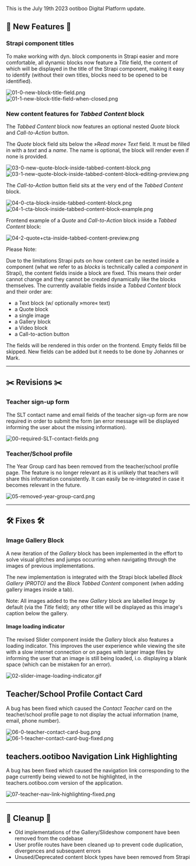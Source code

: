 This is the July 19th 2023 ootiboo Digital Platform update.

## 🚀 New Features 🚀

### Strapi component titles

To make working with dyn. block components in Strapi easier and more comfortable, all dynamic blocks now feature a *Title* field, the content of which will be displayed in the title of the Strapi component, making it easy to identify (without their own titles, blocks need to be opened to be identified).

![01-0-new-block-title-field.png](./imgs/01-0-new-block-title-field.png)
![01-1-new-block-title-field-when-closed.png](./imgs/01-1-new-block-title-field-when-closed.png)

### New content features for *Tabbed Content* block

The *Tabbed Content* block now features an optional nested *Quote* block and *Call-to-Action* button. 

The *Quote* block field sits below the *»Read more« Text* field. It must be filled in with a *text* and a *name*. The name is optional, the block will render even if none is provided. 

![03-0-new-quote-block-inside-tabbed-content-block.png](./imgs/03-0-new-quote-block-inside-tabbed-content-block.png)
![03-1-new-quote-block-inside-tabbed-content-block-editing-preview.png](./imgs/03-1-new-quote-block-inside-tabbed-content-block-editing-preview.png)

The *Call-to-Action* button field sits at the very end of the *Tabbed Content* block.

![04-0-cta-block-inside-tabbed-content-block.png](./imgs/04-0-cta-block-inside-tabbed-content-block.png)
![04-1-cta-block-inside-tabbed-content-block-example.png](./imgs/04-1-cta-block-inside-tabbed-content-block-example.png)

Frontend example of a *Quote* and *Call-to-Action* block inside a *Tabbed Content* block:

![04-2-quote+cta-inside-tabbed-content-preview.png](./imgs/04-2-quote+cta-inside-tabbed-content-preview.png)

Please Note: 

Due to the limitations Strapi puts on how content can be nested inside a component (what we refer to as *blocks* is technically called a *component* in Strapi), the content fields inside a block are fixed. This means their order cannot change and they cannot be created dynamically like the blocks themselves.
The currently available fields inside a _Tabbed Content_ block and their order are:

- a Text block (w/ optionally »more« text)
- a Quote block
- a single image
- a Gallery block
- a Video block
- a Call-to-action button

The fields will be rendered in this order on the frontend. Empty fields fill be skipped. New fields can be added but it needs to be done by Johannes or Mark.

---

## ✂️ Revisions ✂️

### Teacher sign-up form

The SLT contact name and email fields of the teacher sign-up form are now required in order to submit the form (an error message will be displayed informing the user about the missing information).

![00-required-SLT-contact-fields.png](./imgs/00-required-SLT-contact-fields.png)

### Teacher/School profile

The Year Group card has been removed from the teacher/school profile page. The feature is no longer relevant as it is unlikely that teachers will share this information consistently. It can easily be re-integrated in case it becomes relevant in the future.

![05-removed-year-group-card.png](./imgs/05-removed-year-group-card.png)

---

## 🛠️ Fixes 🛠️

### Image Gallery Block

A new iteration of the _Gallery_ block has been implemented in the effort to solve visual glitches and jumps occurring when navigating through the images of previous implementations.

The new implementation is integrated with the Strapi block labelled *Block Gallery (PROTO)* and the *Block Tabbed Content* component (when adding gallery images inside a tab).

Note: All images added to the new _Gallery_ block are labelled *Image* by default (via the *Title* field); any other title will be displayed as this image's caption below the gallery.

#### Image loading indicator

The revised Slider component inside the *Gallery* block also features a loading indicator. This improves the user experience while viewing the site with a slow internet connection or on pages with larger image files by informing the user that an image is still being loaded, i.o. displaying a blank space (which can be mistaken for an error).

![02-slider-image-loading-indicator.gif](./imgs/02-slider-image-loading-indicator.gif)

## Teacher/School Profile Contact Card

A bug has been fixed which caused the *Contact Teacher* card on the teacher/school profile page to not display the actual information (name, email, phone number).

![06-0-teacher-contact-card-bug.png](./imgs/06-0-teacher-contact-card-bug.png)
![06-1-teacher-contact-card-bug-fixed.png](./imgs/06-1-teacher-contact-card-bug-fixed.png)

## teachers.ootiboo Navigation Link Highlighting

A bug has been fixed which caused the navigation link corresponding to the page currently being viewed to not be highlighted, in the teachers.ootiboo.com version of the application.

![07-teacher-nav-link-highlighting-fixed.png](./imgs/07-teacher-nav-link-highlighting-fixed.png)

---

## 🧹 Cleanup 🧹

- Old implementations of the Gallery/Slideshow component have been removed from the codebase
- User profile routes have been cleaned up to prevent code duplication, divergences and subsequent errors
- Unused/Deprecated content block types have been removed from Strapi
